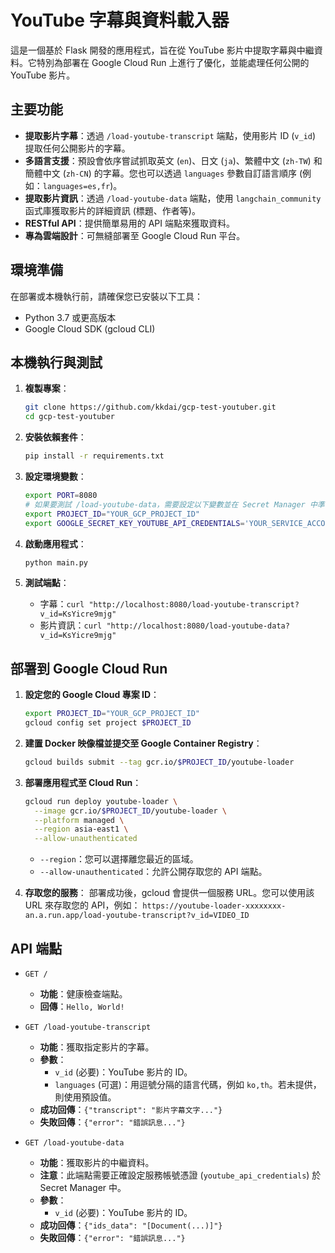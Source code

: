 # YouTube 字幕與資料載入器

這是一個基於 Flask 開發的應用程式，旨在從 YouTube 影片中提取字幕與中繼資料。它特別為部署在 Google Cloud Run 上進行了優化，並能處理任何公開的 YouTube 影片。

## 主要功能

- **提取影片字幕**：透過 `/load-youtube-transcript` 端點，使用影片 ID (`v_id`) 提取任何公開影片的字幕。
- **多語言支援**：預設會依序嘗試抓取英文 (`en`)、日文 (`ja`)、繁體中文 (`zh-TW`) 和簡體中文 (`zh-CN`) 的字幕。您也可以透過 `languages` 參數自訂語言順序 (例如：`languages=es,fr`)。
- **提取影片資訊**：透過 `/load-youtube-data` 端點，使用 `langchain_community` 函式庫獲取影片的詳細資訊 (標題、作者等)。
- **RESTful API**：提供簡單易用的 API 端點來獲取資料。
- **專為雲端設計**：可無縫部署至 Google Cloud Run 平台。

## 環境準備

在部署或本機執行前，請確保您已安裝以下工具：

- Python 3.7 或更高版本
- Google Cloud SDK (gcloud CLI)

## 本機執行與測試

1.  **複製專案**：
    ```bash
    git clone https://github.com/kkdai/gcp-test-youtuber.git
    cd gcp-test-youtuber
    ```

2.  **安裝依賴套件**：
    ```bash
    pip install -r requirements.txt
    ```

3.  **設定環境變數**：
    ```bash
    export PORT=8080
    # 如果要測試 /load-youtube-data，需要設定以下變數並在 Secret Manager 中準備好憑證
    export PROJECT_ID="YOUR_GCP_PROJECT_ID" 
    export GOOGLE_SECRET_KEY_YOUTUBE_API_CREDENTIALS='YOUR_SERVICE_ACCOUNT_JSON_CONTENT'
    ```

4.  **啟動應用程式**：
    ```bash
    python main.py
    ```

5.  **測試端點**：
    - 字幕：`curl "http://localhost:8080/load-youtube-transcript?v_id=KsYicre9mjg"`
    - 影片資訊：`curl "http://localhost:8080/load-youtube-data?v_id=KsYicre9mjg"`

## 部署到 Google Cloud Run

1.  **設定您的 Google Cloud 專案 ID**：
    ```bash
    export PROJECT_ID="YOUR_GCP_PROJECT_ID"
    gcloud config set project $PROJECT_ID
    ```

2.  **建置 Docker 映像檔並提交至 Google Container Registry**：
    ```bash
    gcloud builds submit --tag gcr.io/$PROJECT_ID/youtube-loader
    ```

3.  **部署應用程式至 Cloud Run**：
    ```bash
    gcloud run deploy youtube-loader \
      --image gcr.io/$PROJECT_ID/youtube-loader \
      --platform managed \
      --region asia-east1 \
      --allow-unauthenticated
    ```
    *   `--region`：您可以選擇離您最近的區域。
    *   `--allow-unauthenticated`：允許公開存取您的 API 端點。

4.  **存取您的服務**：
    部署成功後，gcloud 會提供一個服務 URL。您可以使用該 URL 來存取您的 API，例如：
    `https://youtube-loader-xxxxxxxx-an.a.run.app/load-youtube-transcript?v_id=VIDEO_ID`

## API 端點

- `GET /`
  - **功能**：健康檢查端點。
  - **回傳**：`Hello, World!`

- `GET /load-youtube-transcript`
  - **功能**：獲取指定影片的字幕。
  - **參數**：
    - `v_id` (必要)：YouTube 影片的 ID。
    - `languages` (可選)：用逗號分隔的語言代碼，例如 `ko,th`。若未提供，則使用預設值。
  - **成功回傳**：`{"transcript": "影片字幕文字..."}`
  - **失敗回傳**：`{"error": "錯誤訊息..."}`

- `GET /load-youtube-data`
  - **功能**：獲取影片的中繼資料。
  - **注意**：此端點需要正確設定服務帳號憑證 (`youtube_api_credentials`) 於 Secret Manager 中。
  - **參數**：
    - `v_id` (必要)：YouTube 影片的 ID。
  - **成功回傳**：`{"ids_data": "[Document(...)]"}`
  - **失敗回傳**：`{"error": "錯誤訊息..."}`